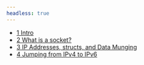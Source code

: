 ```yaml
---
headless: true
---
```


- [1 Intro](/bgnet/docs/intro)
- [2 What is a socket?](/bgnet/docs/what-is-a-socket)
- [3 IP Addresses, structs, and Data Munging](/bgnet/docs/ip-addresses-structs-and-data-munging)
- [4 Jumping from IPv4 to IPv6](/bgnet/docs/jumping-from-ipv4-to-ipv6)
<br />
